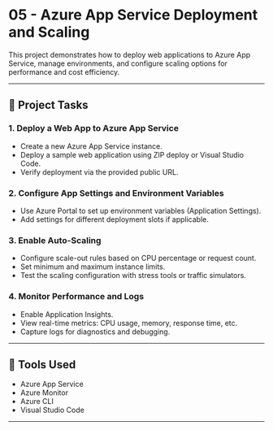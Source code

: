 # 05 - Azure App Service Deployment and Scaling

This project demonstrates how to deploy web applications to Azure App Service, manage environments, and configure scaling options for performance and cost efficiency.

---

## 🚀 Project Tasks

### 1. Deploy a Web App to Azure App Service
- Create a new Azure App Service instance.
- Deploy a sample web application using ZIP deploy or Visual Studio Code.
- Verify deployment via the provided public URL.

### 2. Configure App Settings and Environment Variables
- Use Azure Portal to set up environment variables (Application Settings).
- Add settings for different deployment slots if applicable.

### 3. Enable Auto-Scaling
- Configure scale-out rules based on CPU percentage or request count.
- Set minimum and maximum instance limits.
- Test the scaling configuration with stress tools or traffic simulators.

### 4. Monitor Performance and Logs
- Enable Application Insights.
- View real-time metrics: CPU usage, memory, response time, etc.
- Capture logs for diagnostics and debugging.

---

## 🧰 Tools Used
- Azure App Service
- Azure Monitor
- Azure CLI
- Visual Studio Code

---